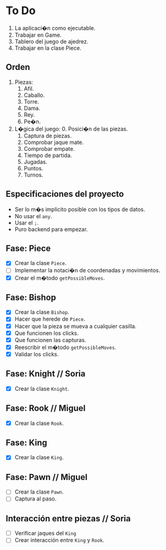 # To Do

1. La aplicaci�n como ejecutable.
2. Trabajar en Game.
3. Tablero del juego de ajedrez.
4. Trabajar en la clase Piece. 

## Orden
1. Piezas:
	1. Afil.
	2. Caballo.
	3. Torre.
	4. Dama.
	5. Rey.
	6. Pe�n. 
2. L�gica del juego:
    0. Posici�n de las piezas.
	1. Captura de piezas. 
	2. Comprobar jaque mate.
	3. Comprobar empate.
	4. Tiempo de partida.
	5. Jugadas.
	6. Puntos.
	7. Turnos.

## Especificaciones del proyecto
- Ser lo m�s implicito posible con los tipos de datos.
- No usar el `any`.
- Usar el `;`.
- Puro backend para empezar.

## Fase: Piece
- [X] Crear la clase `Piece`.
- [ ] Implementar la notaci�n de coordenadas y movimientos.
- [X] Crear el m�todo `getPossibleMoves`.

## Fase: Bishop
- [X] Crear la clase `Bishop`.
- [X] Hacer que herede de `Piece`.
- [X] Hacer que la pieza se mueva a cualquier casilla.
- [X] Que funcionen los clicks.
- [X] Que funcionen las capturas.
- [X] Reescribir el m�todo `getPossibleMoves`.
- [X] Validar los clicks.

## Fase: Knight // Soria
- [X] Crear la clase `Knight`.

## Fase: Rook // Miguel
- [X] Crear la clase `Rook`.

## Fase: King
- [X] Crear la clase `King`.

## Fase: Pawn // Miguel
- [ ] Crear la clase `Pawn`.
- [ ] Captura al paso.

## Interacción entre piezas // Soria
- [ ] Verificar jaques del `King`
- [ ] Crear interacción entre `King` y `Rook`.
